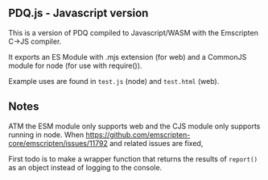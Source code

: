 PDQ.js - Javascript version
----
This is a version of PDQ compiled to Javascript/WASM with the Emscripten C->JS compiler.

It exports an ES Module with .mjs extension (for web) and a CommonJS module for node (for use with require()).

Example uses are found in `test.js` (node) and `test.html` (web).


Notes
----
ATM the ESM module only supports web and the CJS module only supports running in node.
When https://github.com/emscripten-core/emscripten/issues/11792 and related issues are fixed,

First todo is to make a wrapper function that returns the results of `report()` as an object instead
of logging to the console.